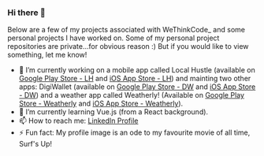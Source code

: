 ### Hi there 👋

Below are a few of my projects associated with WeThinkCode_ and some personal projects I have worked on.
Some of my personal project repositories are private...for obvious reason :) But if you would like to view something, let me know!

- 🔭 I’m currently working on a mobile app called Local Hustle (available on [Google Play Store - LH](https://play.google.com/store/apps/details?id=com.jadonhansen.localhustle) and [iOS App Store - LH](https://apps.apple.com/us/app/local-hustle/id6444708088)) and mainting two other apps: DigiWallet (available on [Google Play Store - DW](https://play.google.com/store/apps/details?id=com.digiwalletapp.digiwallet) and [iOS App Store - DW](https://apps.apple.com/us/app/digiwallet/id1593438301)) and a weather app called Weatherly! (Available on [Google Play Store - Weatherly](https://play.google.com/store/apps/details?id=com.jadonhansen.weatherly) and [iOS App Store - Weatherly](https://apps.apple.com/us/app/weatherly/id1583456822)).
- 🌱 I’m currently learning Vue.js (from a React background).
- 📫 How to reach me: [LinkedIn Profile](https://www.linkedin.com/in/jadon-hansen-879358193/)
- ⚡ Fun fact: My profile image is an ode to my favourite movie of all time, Surf's Up!


<!--
**jadonhansen/jadonhansen** is a ✨ _special_ ✨ repository because its `README.md` (this file) appears on your GitHub profile.

Here are some ideas to get you started:

- 🔭 I’m currently working on ...
- 🌱 I’m currently learning ...
- 👯 I’m looking to collaborate on ...
- 🤔 I’m looking for help with ...
- 💬 Ask me about ...
- 📫 How to reach me: ...
- 😄 Pronouns: ...
- ⚡ Fun fact: ...
-->
